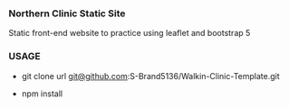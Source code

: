 ### Northern Clinic Static Site

Static front-end website to practice using leaflet and bootstrap 5

### USAGE

- git clone url git@github.com:S-Brand5136/Walkin-Clinic-Template.git

- npm install
